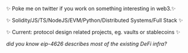 ✨ Poke me on twitter if you work on something interesting in web3.✨ 

✨ Solidity/JS/TS/NodeJS/EVM/Python/Distributed Systems/Full Stack ✨ 

✨ Current: protocol design related projects, eg. vaults or stablecoins ✨ 
          
*did you know eip-4626 describes most of the existing DeFi infra?*

<!--
**shortdoom/shortdoom** is a ✨ _special_ ✨ repository because its `README.md` (this file) appears on your GitHub profile.

Here are some ideas to get you started:

- 🔭 I’m currently working on ...
- 🌱 I’m currently learning ...
- 👯 I’m looking to collaborate on ...
- 🤔 I’m looking for help with ...
- 💬 Ask me about ...
- 📫 How to reach me: ...
- 😄 Pronouns: ...
- ⚡ Fun fact: ...
-->
